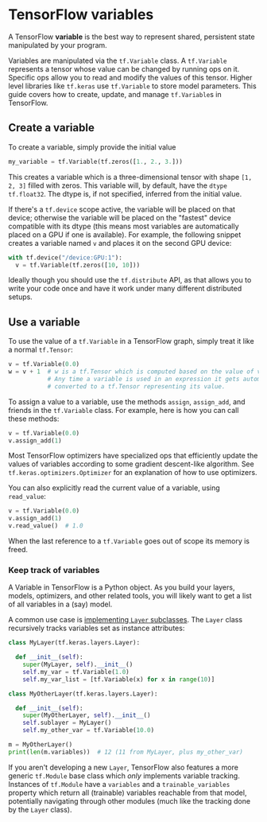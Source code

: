 # TensorFlow variables

A TensorFlow **variable** is the best way to represent shared, persistent state
manipulated by your program.

Variables are manipulated via the `tf.Variable` class. A `tf.Variable`
represents a tensor whose value can be changed by running ops on it.  Specific
ops allow you to read and modify the values of this tensor. Higher level
libraries like `tf.keras` use `tf.Variable` to store model parameters. This
guide covers how to create, update, and manage `tf.Variable`s in TensorFlow.

## Create a variable

To create a variable, simply provide the initial value

``` python
my_variable = tf.Variable(tf.zeros([1., 2., 3.]))
```

This creates a variable which is a three-dimensional tensor with shape `[1, 2,
3]` filled with zeros. This variable will, by default, have the `dtype`
`tf.float32`. The dtype is, if not specified, inferred from the initial
value.

If there's a `tf.device` scope active, the variable will be placed on that
device; otherwise the variable will be placed on the "fastest" device compatible
with its dtype (this means most variables are automatically placed on a GPU if
one is available). For example, the following snippet creates a variable named
`v` and places it on the second GPU device:

``` python
with tf.device("/device:GPU:1"):
  v = tf.Variable(tf.zeros([10, 10]))
```

Ideally though you should use the `tf.distribute` API, as that allows you to
write your code once and have it work under many different distributed setups.

## Use a variable

To use the value of a `tf.Variable` in a TensorFlow graph, simply treat it like
a normal `tf.Tensor`:

``` python
v = tf.Variable(0.0)
w = v + 1  # w is a tf.Tensor which is computed based on the value of v.
           # Any time a variable is used in an expression it gets automatically
           # converted to a tf.Tensor representing its value.
```

To assign a value to a variable, use the methods `assign`, `assign_add`, and
friends in the `tf.Variable` class. For example, here is how you can call these
methods:

``` python
v = tf.Variable(0.0)
v.assign_add(1)
```

Most TensorFlow optimizers have specialized ops that efficiently update the
values of variables according to some gradient descent-like algorithm. See
`tf.keras.optimizers.Optimizer` for an explanation of how to use optimizers.

You can also explicitly read the current value of a variable, using
`read_value`:

```python
v = tf.Variable(0.0)
v.assign_add(1)
v.read_value()  # 1.0
```

When the last reference to a `tf.Variable` goes out of scope its memory is
freed.

### Keep track of variables

A Variable in TensorFlow is a Python object. As you build your layers, models,
optimizers, and other related tools, you will likely want to get a list of all
variables in a (say) model.

A common use case is [implementing `Layer` subclasses](
https://www.tensorflow.org/beta/guide/keras/custom_layers_and_models#the_layer_class).
The `Layer` class recursively tracks variables set as instance attributes:

```python
class MyLayer(tf.keras.layers.Layer):

  def __init__(self):
    super(MyLayer, self).__init__()
    self.my_var = tf.Variable(1.0)
    self.my_var_list = [tf.Variable(x) for x in range(10)]

class MyOtherLayer(tf.keras.layers.Layer):

  def __init__(self):
    super(MyOtherLayer, self).__init__()
    self.sublayer = MyLayer()
    self.my_other_var = tf.Variable(10.0)

m = MyOtherLayer()
print(len(m.variables))  # 12 (11 from MyLayer, plus my_other_var)
```

If you aren't developing a new `Layer`, TensorFlow also features a more
generic `tf.Module` base class which _only_ implements variable tracking.
Instances of `tf.Module` have a `variables` and a `trainable_variables`
property which return all (trainable) variables reachable from that model,
potentially navigating through other modules (much like the tracking done by
the `Layer` class).
